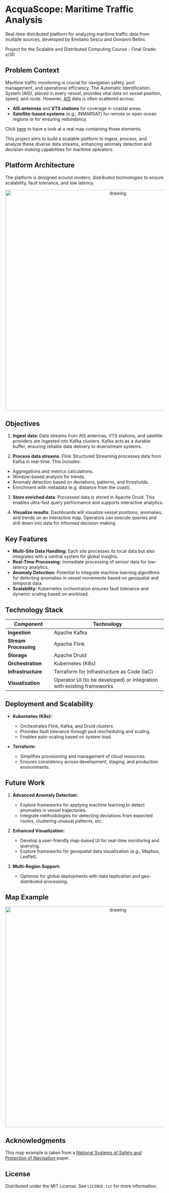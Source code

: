 # AcquaScope: Maritime Traffic Analysis

Real-time distributed platform for analyzing maritime traffic data from multiple sources, developed by Emiliano Sescu and Giovanni Bellini.

Project for the Scalable and Distributed Computing Course - Final Grade: x/30

## Problem Context
Maritime traffic monitoring is crucial for navigation safety, port management, and operational efficiency. The Automatic Identification System (AIS), placed in every vessel, provides vital data on vessel position, speed, and route. However, [AIS](https://shipping.nato.int/nsc/operations/news/2021/ais-automatic-identification-system-overview) data is often scattered across:
- **AIS antennas** and **VTS stations** for coverage in coastal areas.
- **Satellite-based systems** (e.g., INMARSAT) for remote or open ocean regions or for ensuring redundancy.

Click [here](#map-example) to have a look at a real map containing those elements.

This project aims to build a scalable platform to ingest, process, and analyze these diverse data streams, enhancing anomaly detection and decision-making capabilities for maritime operators.

## Platform Architecture
The platform is designed around modern, distributed technologies to ensure scalability, fault tolerance, and low latency. 

<p align="center">
<img src="https://github.com/user-attachments/assets/aacae806-d505-4760-bca7-e72729d72d76" alt="drawing" width="700"/>
</p>

## Objectives
1. **Ingest data**: Data streams from AIS antennas, VTS stations, and satellite providers are ingested into Kafka clusters. Kafka acts as a durable buffer, ensuring reliable data delivery to downstream systems.

2. **Process data streams**: Flink Structured Streaming processes data from Kafka in real-time. This includes:
  - Aggregations and metrics calculations.
  - Window-based analysis for trends.
  - Anomaly detection based on deviations, patterns, and thresholds.
  - Enrichment with metadata (e.g. distance from the coast).
  
3. **Store enriched data**: Processed data is stored in Apache Druid. This enables ultra-fast query performance and supports interactive analytics.

5. **Visualize results**: Dashboards will visualize vessel positions, anomalies, and trends on an interactive map. Operators can execute queries and drill down into data for informed decision-making.

## Key Features
- **Multi-Site Data Handling:** Each site processes its local data but also integrates with a central system for global insights.
- **Real-Time Processing:** Immediate processing of sensor data for low-latency analytics.
- **Anomaly Detection:** Potential to integrate machine learning algorithms for detecting anomalies in vessel movements based on geospatial and temporal data.
- **Scalability:** Kubernetes orchestration ensures fault tolerance and dynamic scaling based on workload.

## Technology Stack
| Component              | Technology                                                                 |
|------------------------|---------------------------------------------------------------------------|
| **Ingestion**         | Apache Kafka                                                             |
| **Stream Processing** | Apache Flink                                                             |
| **Storage**           | Apache Druid                                                            |
| **Orchestration**     | Kubernetes (K8s)                                                        |
| **Infrastructure**    | Terraform for Infrastructure as Code (IaC)                              |
| **Visualization**     | Operator UI (to be developed) or integration with existing frameworks      |

## Deployment and Scalability
- **Kubernetes (K8s):**
  - Orchestrates Flink, Kafka, and Druid clusters.
  - Provides fault tolerance through pod rescheduling and scaling.
  - Enables auto-scaling based on system load.

- **Terraform:**
  - Simplifies provisioning and management of cloud resources.
  - Ensures consistency across development, staging, and production environments.

## Future Work
1. **Advanced Anomaly Detection:**
   - Explore frameworks for applying machine learning to detect anomalies in vessel trajectories.
   - Integrate methodologies for detecting deviations from expected routes, clustering unusual patterns, etc.

2. **Enhanced Visualization:**
   - Develop a user-friendly map-based UI for real-time monitoring and querying.
   - Explore frameworks for geospatial data visualization (e.g., Mapbox, Leaflet).

3. **Multi-Region Support:**
   - Optimize for global deployments with data replication and geo-distributed processing.

## Map Example

<p align="center">
<img src="https://github.com/user-attachments/assets/ebbbdadd-de90-48a8-b26e-724738ddadc2" alt="drawing" width="700"/>
</p>

## Acknowledgments

This map example is taken from a [National Systems of Safety and Protection of Navigation](https://www.researchgate.net/publication/228454684_National_Systems_of_Safety_and_Protection_of_Navigation_Narodowy_System_Bezpieczenstwa_i_Ochrony_Zeglugi) paper.

## License

Distributed under the MIT License. See `LICENSE.txt` for more information.


